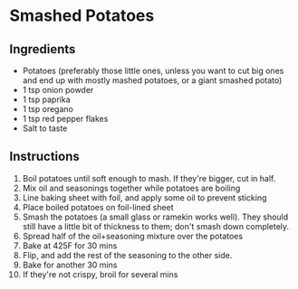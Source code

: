   # Smashed Potatoes
  ## Ingredients
  * Potatoes (preferably those little ones, unless you want to cut big ones and end up with mostly mashed potatoes, or a giant smashed potato)
  * 1 tsp onion powder
  * 1 tsp paprika
  * 1 tsp oregano
  * 1 tsp red pepper flakes
  * Salt to taste
  
  ## Instructions
  1. Boil potatoes until soft enough to mash. If they're bigger, cut in half.
  2. Mix oil and seasonings together while potatoes are boiling
  3. Line baking sheet with foil, and apply some oil to prevent sticking
  4. Place boiled potatoes on foil-lined sheet
  5. Smash the potatoes (a small glass or ramekin works well). They should still have a little bit of thickness to them; don't smash down completely.
  6. Spread half of the oil+seasoning mixture over the potatoes
  7. Bake at 425F for 30 mins
  8. Flip, and add the rest of the seasoning to the other side.
  9. Bake for another 30 mins
  10. If they're not crispy, broil for several mins
